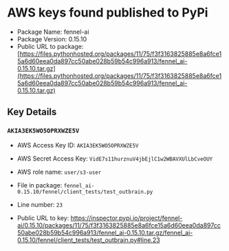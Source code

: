 # AWS keys found published to PyPi

* Package Name: fennel-ai
* Package Version: 0.15.10
* Public URL to package: [https://files.pythonhosted.org/packages/11/75/f3f3163825885e8a6fce15a6d60eea0da897cc50abe028b59b54c996a913/fennel_ai-0.15.10.tar.gz](https://files.pythonhosted.org/packages/11/75/f3f3163825885e8a6fce15a6d60eea0da897cc50abe028b59b54c996a913/fennel_ai-0.15.10.tar.gz)

## Key Details

### `AKIA3EK5WO5OPRXWZE5V`

* AWS Access Key ID: `AKIA3EK5WO5OPRXWZE5V`
* AWS Secret Access Key: `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` 
* AWS role name: `user/s3-user`
* File in package: `fennel_ai-0.15.10/fennel/client_tests/test_outbrain.py`
* Line number: `23`

* Public URL to key: https://inspector.pypi.io/project/fennel-ai/0.15.10/packages/11/75/f3f3163825885e8a6fce15a6d60eea0da897cc50abe028b59b54c996a913/fennel_ai-0.15.10.tar.gz/fennel_ai-0.15.10/fennel/client_tests/test_outbrain.py#line.23


